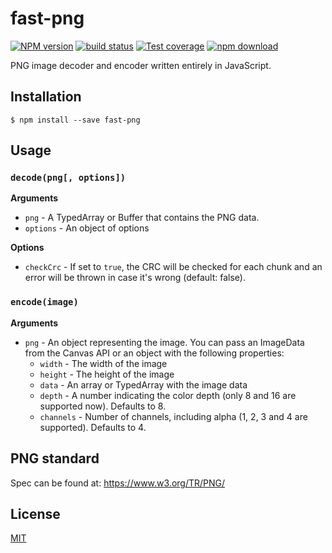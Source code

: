# fast-png

[![NPM version][npm-image]][npm-url]
[![build status][travis-image]][travis-url]
[![Test coverage][codecov-image]][codecov-url]
[![npm download][download-image]][download-url]

PNG image decoder and encoder written entirely in JavaScript.

## Installation

`$ npm install --save fast-png`

## Usage

### `decode(png[, options])`

**Arguments**

- `png` - A TypedArray or Buffer that contains the PNG data.
- `options` - An object of options

**Options**

- `checkCrc` - If set to `true`, the CRC will be checked for each chunk and an error will be thrown in case it's wrong (default: false).

### `encode(image)`

**Arguments**

- `png` - An object representing the image. You can pass an ImageData from the Canvas API or an object with the following properties:
  - `width` - The width of the image
  - `height` - The height of the image
  - `data` - An array or TypedArray with the image data
  - `depth` - A number indicating the color depth (only 8 and 16 are supported now). Defaults to 8.
  - `channels` - Number of channels, including alpha (1, 2, 3 and 4 are supported). Defaults to 4.

## PNG standard

Spec can be found at: https://www.w3.org/TR/PNG/

## License

[MIT](./LICENSE)

[npm-image]: https://img.shields.io/npm/v/fast-png.svg?style=flat-square
[npm-url]: https://www.npmjs.com/package/fast-png
[travis-image]: https://img.shields.io/travis/image-js/fast-png/master.svg?style=flat-square
[travis-url]: https://travis-ci.org/image-js/fast-png
[codecov-image]: https://img.shields.io/codecov/c/github/image-js/fast-png.svg?style=flat-square
[codecov-url]: https://codecov.io/gh/image-js/fast-png
[download-image]: https://img.shields.io/npm/dm/fast-png.svg?style=flat-square
[download-url]: https://www.npmjs.com/package/fast-png
